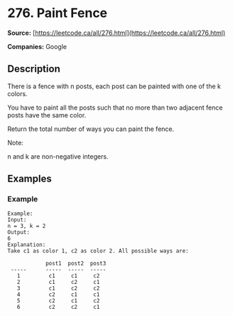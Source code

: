 # 276. Paint Fence

**Source:** [https://leetcode.ca/all/276.html](https://leetcode.ca/all/276.html)

**Companies:** Google

## Description

There is a fence with n posts, each post can be painted with one of the k colors.

You have to paint all the posts such that no more than two adjacent fence posts have the same
        color.

Return the total number of ways you can paint the fence.

Note:

n and k are non-negative integers.

## Examples

### Example

```
Example:
Input:
n = 3, k = 2
Output:
6
Explanation:
Take c1 as color 1, c2 as color 2. All possible ways are:

            post1  post2  post3
 -----      -----  -----  -----
   1         c1     c1     c2
   2         c1     c2     c1
   3         c1     c2     c2
   4         c2     c1     c1 
   5         c2     c1     c2
   6         c2     c2     c1
```

